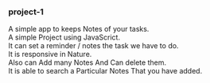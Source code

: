 ### project-1
A simple app to keeps Notes of your tasks.<br>
A simple Project using JavaScrict. <br>
It can set a reminder /  notes the task we have to do.<br>
It is responsive in Nature.<br>
Also can Add many Notes And Can delete them.<br>
It is able to search a Particular Notes That you have added.
